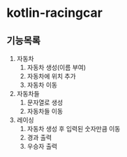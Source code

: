 # kotlin-racingcar

## 기능목록
1. 자동차
   1. 자동차 생성(이름 부여)
   2. 자동차에 위치 추가
   3. 자동차 이동
2. 자동차들
   1. 문자열로 생성
   2. 자동차들 이동
3. 레이싱
   1. 자동차 생성 후 입력된 숫자만큼 이동
   2. 경과 출력
   3. 우승자 출력